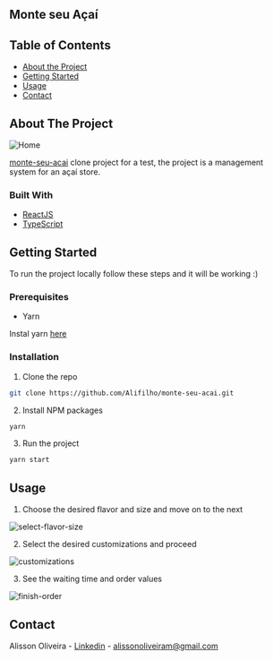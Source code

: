## Monte seu Açaí



## Table of Contents

* [About the Project](#about-the-project)
* [Getting Started](#getting-started)
* [Usage](#usage)
* [Contact](#contact)

## About The Project

![Home](https://raw.githubusercontent.com/Alifilho/monte-seu-acai/master/images/home.png)

[monte-seu-acai](https://monte-seu-acai.herokuapp.com/) clone project for a test, the project is a management system for an açaí store.

### Built With

* [ReactJS](https://reactjs.org/)
* [TypeScript](https://www.typescriptlang.org/)

## Getting Started

To run the project locally follow these steps and it will be working :)

### Prerequisites

* Yarn

Instal yarn [here](https://classic.yarnpkg.com/en/docs/install/)

### Installation

1. Clone the repo
```sh
git clone https://github.com/Alifilho/monte-seu-acai.git
```
2. Install NPM packages
```sh
yarn
```
3. Run the project
```sh
yarn start
```

## Usage

1. Choose the desired flavor and size and move on to the next

![select-flavor-size](https://raw.githubusercontent.com/Alifilho/monte-seu-acai/master/images/select-flavor-size.png)

2. Select the desired customizations and proceed

![customizations](https://raw.githubusercontent.com/Alifilho/monte-seu-acai/master/images/customizations.png)

3. See the waiting time and order values

![finish-order](https://raw.githubusercontent.com/Alifilho/monte-seu-acai/master/images/finish-order.png)

## Contact

Alisson Oliveira - [Linkedin](https://www.linkedin.com/in/alifilho/) - alissonoliveiram@gmail.com
